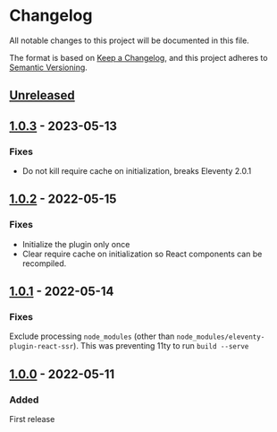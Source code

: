 # Changelog
All notable changes to this project will be documented in this file.

The format is based on [Keep a Changelog](https://keepachangelog.com/en/1.0.0/),
and this project adheres to [Semantic Versioning](https://semver.org/spec/v2.0.0.html).

## [Unreleased]

## [1.0.3] - 2023-05-13

### Fixes

* Do not kill require cache on initialization, breaks Eleventy 2.0.1

## [1.0.2] - 2022-05-15

### Fixes

* Initialize the plugin only once
* Clear require cache on initialization so React components can be recompiled.

## [1.0.1] - 2022-05-14

### Fixes

Exclude processing `node_modules` (other than `node_modules/eleventy-plugin-react-ssr`). This was preventing 11ty to run `build --serve`

## [1.0.0] - 2022-05-11

### Added

First release

[unreleased]: https://github.com/scinos/eleventy-plugin-react-ssr/compare/1.0.3...HEAD
[1.0.3]: https://github.com/scinos/eleventy-plugin-react-ssr/compare/1.0.2...1.0.3
[1.0.2]: https://github.com/scinos/eleventy-plugin-react-ssr/compare/1.0.1...1.0.2
[1.0.1]: https://github.com/scinos/eleventy-plugin-react-ssr/compare/1.0.0...1.0.1
[1.0.0]: https://github.com/scinos/eleventy-plugin-react-ssr/releases/tag/1.0.0
